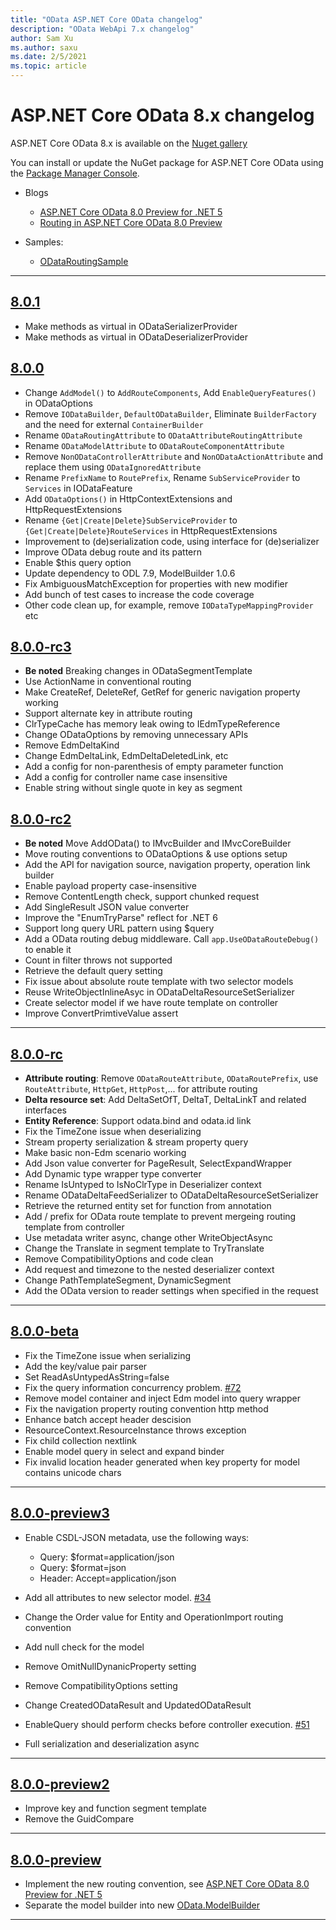 ```yaml
---
title: "OData ASP.NET Core OData changelog"
description: "OData WebApi 7.x changelog"
author: Sam Xu
ms.author: saxu
ms.date: 2/5/2021
ms.topic: article
---
```


# ASP.NET Core OData 8.x changelog

ASP.NET Core OData 8.x is available on the [Nuget gallery](https://www.nuget.org/packages/Microsoft.AspNetCore.OData/8.0.0-beta)

You can install or update the NuGet package for ASP.NET Core OData using the [Package Manager Console](https://docs.nuget.org/docs/start-here/using-the-package-manager-console).


* Blogs

    * [ASP.NET Core OData 8.0 Preview for .NET 5](https://devblogs.microsoft.com/odata/asp-net-odata-8-0-preview-for-net-5/)
    * [Routing in ASP.NET Core OData 8.0 Preview](https://devblogs.microsoft.com/odata/routing-in-asp-net-core-8-0-preview/)

* Samples:
    * [ODataRoutingSample](https://github.com/OData/AspNetCoreOData/tree/master/sample/ODataRoutingSample)

---

## [8.0.1](https://www.nuget.org/packages/Microsoft.AspNetCore.OData/8.0.1)

 * Make methods as virtual in ODataSerializerProvider
 * Make methods as virtual in ODataDeserializerProvider

## [8.0.0](https://www.nuget.org/packages/Microsoft.AspNetCore.OData/8.0.0)

 * Change `AddModel()` to `AddRouteComponents`, Add `EnableQueryFeatures()` in ODataOptions
 * Remove `IODataBuilder`, `DefaultODataBuilder`, Eliminate `BuilderFactory` and the need for external `ContainerBuilder`
 * Rename `ODataRoutingAttribute` to `ODataAttributeRoutingAttribute`
 * Rename `ODataModelAttribute` to `ODataRouteComponentAttribute`
 * Remove `NonODataControllerAttribute` and `NonODataActionAttribute` and replace them using `ODataIgnoredAttribute`
 * Rename `PrefixName` to `RoutePrefix`, Rename `SubServiceProvider` to `Services` in IODataFeature
 * Add `ODataOptions()` in HttpContextExtensions and HttpRequestExtensions
 * Rename `{Get|Create|Delete}SubServiceProvider` to `{Get|Create|Delete}RouteServices` in HttpRequestExtensions
 * Improvement to (de)serialization code, using interface for (de)serializer
 * Improve OData debug route and its pattern
 * Enable $this query option
 * Update dependency to ODL 7.9, ModelBuilder 1.0.6
 * Fix AmbiguousMatchException for properties with new modifier
 * Add bunch of test cases to increase the code coverage
 * Other code clean up, for example, remove `IODataTypeMappingProvider` etc

## [8.0.0-rc3](https://www.nuget.org/packages/Microsoft.AspNetCore.OData/8.0.0-rc3)

 * **Be noted** Breaking changes in ODataSegmentTemplate
 * Use ActionName in conventional routing
 * Make CreateRef, DeleteRef, GetRef for generic navigation property working
 * Support alternate key in attribute routing
 * ClrTypeCache has memory leak owing to IEdmTypeReference
 * Change ODataOptions by removing unnecessary APIs
 * Remove EdmDeltaKind
 * Change EdmDeltaLink, EdmDeltaDeletedLink, etc
 * Add a config for non-parenthesis of empty parameter function
 * Add a config for controller name case insensitive
 * Enable string without single quote in key as segment

## [8.0.0-rc2](https://www.nuget.org/packages/Microsoft.AspNetCore.OData/8.0.0-rc2)

 * **Be noted** Move AddOData() to IMvcBuilder and IMvcCoreBuilder
 * Move routing conventions to ODataOptions & use options setup
 * Add the API for navigation source, navigation property, operation link builder
 * Enable payload property case-insensitive
 * Remove ContentLength check, support chunked request
 * Add SingleResult JSON value converter
 * Improve the "EnumTryParse" reflect for .NET 6
 * Support long query URL pattern using $query
 * Add a OData routing debug middleware. Call `app.UseODataRouteDebug()` to enable it
 * Count in filter throws not supported
 * Retrieve the default query setting
 * Fix issue about absolute route template with two selector models
 * Reuse WriteObjectInlineAsyc in ODataDeltaResourceSetSerializer
 * Create selector model if we have route template on controller
 * Improve ConvertPrimtiveValue assert

---

## [8.0.0-rc](https://www.nuget.org/packages/Microsoft.AspNetCore.OData/8.0.0-rc)

 * **Attribute routing**: Remove `ODataRouteAttribute`, `ODataRoutePrefix`, use `RouteAttribute`, `HttpGet`, `HttpPost`,... for attribute routing
 * **Delta resource set**: Add DeltaSetOfT, DeltaT, DeltaLinkT and related interfaces
 * **Entity Reference**: Support odata.bind and odata.id link
 * Fix the TimeZone issue when deserializing
 * Stream property serialization & stream property query
 * Make basic non-Edm scenario working
 * Add Json value converter for PageResult, SelectExpandWrapper
 * Add Dynamic type wrapper type converter
 * Rename IsUntyped to IsNoClrType in Deserializer context
 * Rename ODataDeltaFeedSerializer to ODataDeltaResourceSetSerializer
 * Retrieve the returned entity set for function from annotation
 * Add / prefix for OData route template to prevent mergeing routing template from controller
 * Use metadata writer async, change other WriteObjectAsync
 * Change the Translate in segment template to TryTranslate
 * Remove CompatibilityOptions and code clean
 * Add request and timezone to the nested deserializer context
 * Change PathTemplateSegment, DynamicSegment
 * Add the OData version to reader settings when specified in the request

---

## [8.0.0-beta](https://www.nuget.org/packages/Microsoft.AspNetCore.OData/8.0.0-beta)

 * Fix the TimeZone issue when serializing
 * Add the key/value pair parser
 * Set ReadAsUntypedAsString=false
 * Fix the query information concurrency problem. [#72](https://github.com/OData/AspNetCoreOData/pull/72)
 * Remove model container and inject Edm model into query wrapper
 * Fix the navigation property routing convention http method
 * Enhance batch accept header descision
 * ResourceContext.ResourceInstance throws exception
 * Fix child collection nextlink
 * Enable model query in select and expand binder
 * Fix invalid location header generated when key property for model contains unicode chars

---

## [8.0.0-preview3](https://www.nuget.org/packages/Microsoft.AspNetCore.OData/8.0.0-preview3)

 * Enable CSDL-JSON metadata, use the following ways:
    - Query: $format=application/json
    - Query: $format=json
    - Header: Accept=application/json

 * Add all attributes to new selector model. [#34](https://github.com/OData/AspNetCoreOData/issues/34)
  * Change the Order value for Entity and OperationImport routing convention
  * Add null check for the model
  * Remove OmitNullDynanicProperty setting
  * Remove CompatibilityOptions setting
  * Change CreatedODataResult and UpdatedODataResult
  * EnableQuery should perform checks before controller execution. [#51](https://github.com/OData/AspNetCoreOData/issues/51)
  * Full serialization and deserialization async 

---

## [8.0.0-preview2](https://www.nuget.org/packages/Microsoft.AspNetCore.OData/8.0.0-preview2)

 * Improve key and function segment template
 * Remove the GuidCompare

---

## [8.0.0-preview](https://www.nuget.org/packages/Microsoft.AspNetCore.OData/8.0.0-preview)

 * Implement the new routing convention, see [ASP.NET Core OData 8.0 Preview for .NET 5](https://devblogs.microsoft.com/odata/asp-net-odata-8-0-preview-for-net-5/)
 * Separate the model builder into new [OData.ModelBuilder](https://www.nuget.org/packages/Microsoft.OData.ModelBuilder/)

 ---